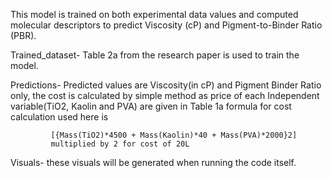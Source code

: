 This model is trained on both experimental data values and computed molecular descriptors to predict Viscosity (cP) and Pigment-to-Binder Ratio (PBR).

Trained_dataset- Table 2a from the research paper is used to train the model.

Predictions- Predicted values are Viscosity(in cP) and Pigment Binder Ratio only,
             the cost is calculated by simple method as price of each Independent variable(TiO2, Kaolin and PVA) are given in Table 1a
             formula for cost calculation used here is
             
             [{Mass(TiO2)*4500 + Mass(Kaolin)*40 + Mass(PVA)*2000}2] 
             multiplied by 2 for cost of 20L
             
Visuals- these visuals will be generated when running the code itself.

